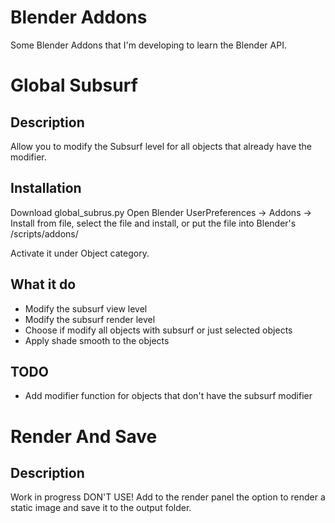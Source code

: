Blender Addons
==============

Some Blender Addons that I'm developing to learn the Blender API.

Global Subsurf
==============

Description
----------
Allow you to modify the Subsurf level for all objects that already have the modifier.

Installation
-----------
Download global_subrus.py Open Blender UserPreferences -> Addons -> Install from file, select the file and install, or put the file into Blender's /scripts/addons/

Activate it under Object category.

What it do
---------
* Modify the subsurf view level
* Modify the subsurf render level
* Choose if modify all objects with subsurf or just selected objects
* Apply shade smooth to the objects

TODO
----

* Add modifier function for objects that don't have the subsurf modifier

Render And Save
===============

Description
-----------
Work in progress DON'T USE!
Add to the render panel the option to render a static image and save it to the output folder.
